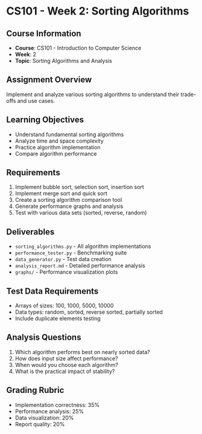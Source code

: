 # CS101 - Week 2: Sorting Algorithms

## Course Information
- **Course**: CS101 - Introduction to Computer Science
- **Week**: 2
- **Topic**: Sorting Algorithms and Analysis

## Assignment Overview
Implement and analyze various sorting algorithms to understand their trade-offs and use cases.

## Learning Objectives
- Understand fundamental sorting algorithms
- Analyze time and space complexity
- Practice algorithm implementation
- Compare algorithm performance

## Requirements
1. Implement bubble sort, selection sort, insertion sort
2. Implement merge sort and quick sort
3. Create a sorting algorithm comparison tool
4. Generate performance graphs and analysis
5. Test with various data sets (sorted, reverse, random)

## Deliverables
- `sorting_algorithms.py` - All algorithm implementations
- `performance_tester.py` - Benchmarking suite
- `data_generator.py` - Test data creation
- `analysis_report.md` - Detailed performance analysis
- `graphs/` - Performance visualization plots

## Test Data Requirements
- Arrays of sizes: 100, 1000, 5000, 10000
- Data types: random, sorted, reverse sorted, partially sorted
- Include duplicate elements testing

## Analysis Questions
1. Which algorithm performs best on nearly sorted data?
2. How does input size affect performance?
3. When would you choose each algorithm?
4. What is the practical impact of stability?

## Grading Rubric
- Implementation correctness: 35%
- Performance analysis: 25%
- Data visualization: 20%
- Report quality: 20%